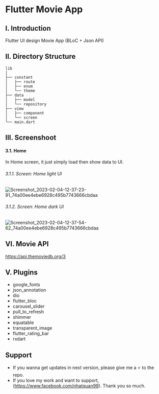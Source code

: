 # Flutter Movie App

## I. Introduction
Flutter UI design Movie App (BLoC + Json API)

## II. Directory Structure
```
lib
│
├── constant
│   ├── route
│   ├── enum
│   └── theme
├── data
│   ├── model
│   └── repository
├── view
│   ├── component
│   └── screen
└── main.dart

```

## III. Screenshoot
#### 3.1. Home
In Home screen, it just simply load then show data to UI.
###### 3.1.1. Screen: Home light UI
![Screenshot_2023-02-04-12-37-23-91_74a00ee4ebe6928c495b7743666cbdaa](https://user-images.githubusercontent.com/64344509/216751512-73e80da4-2cfd-4916-9221-9927e1fe5961.jpg)
###### 3.1.2. Screen: Home dark UI
![Screenshot_2023-02-04-12-37-54-62_74a00ee4ebe6928c495b7743666cbdaa](https://user-images.githubusercontent.com/64344509/216751537-ce721b3c-9442-4045-8df9-34230d1b7ccb.jpg)

## VI. Movie API
https://api.themoviedb.org/3

## V. Plugins

- google_fonts
- json_annotation
- dio
- flutter_bloc
- carousel_slider
- pull_to_refresh
- shimmer
- equatable
- transparent_image
- flutter_rating_bar
- rxdart

## Support
- If you wanna get updates in next version, please give me a ⭐ to the repo.
- If you love my work and want to support, (https://www.facebook.com/nhatquan99). Thank you so much.

